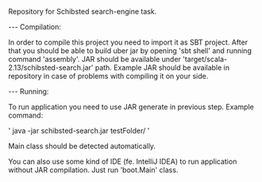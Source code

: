 Repository for Schibsted search-engine task.

--- Compilation:

In order to compile this project you need to import it as SBT project. After that
you should be able to build uber jar by opening 'sbt shell' and running command 'assembly'. 
JAR should be available under 'target/scala-2.13/schibsted-search.jar' path.
Example JAR should be available in repository in case of problems with compiling it on your side.

--- Running:

To run application you need to use JAR generate in previous step.
Example command:

' java -jar schibsted-search.jar testFolder/ '

Main class should be detected automatically.

You can also use some kind of IDE (fe. IntelliJ IDEA) to run application without JAR compilation. Just run 'boot.Main' class.
